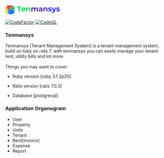 ![alt text](https://github.com/sm-ehsan/tenmansys/blob/main/app/assets/images/logo-new.png?raw=true)

[![CodeFactor](https://www.codefactor.io/repository/github/sm-ehsan/tenmansys/badge)](https://www.codefactor.io/repository/github/sm-ehsan/tenmansys)
[![CodeQL](https://github.com/sm-ehsan/tenmansys/actions/workflows/codeql-analysis.yml/badge.svg)](https://github.com/sm-ehsan/tenmansys/actions/workflows/codeql-analysis.yml)

### Tenmansys

Tenmansys [Tenant Management Syatem] is a tenant management system, build on tuby on rails 7. 
with tenmansys you can easily manage your tenant rent, utility bills and lot more.
</br>
</br>
Things you may want to cover:

* Ruby version [ruby 3.1.2p20]

* Rails version [rails 7.0.3]

* Database [postgresql]


### Application Organogram
  * User
  * Property
  * Units
  * Tenant
  * Rent[Invoice]
  * Expense
  * Report